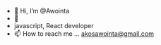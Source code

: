 - 👋 Hi, I’m @Awointa
- 👀
- javascript, React developer
- 📫 How to reach me ... akosawointa@gmail.com

<!---
Awointa/Awointa is a ✨ special ✨ repository because its `README.md` (this file) appears on your GitHub profile.
You can click the Preview link to take a look at your changes.
--->
